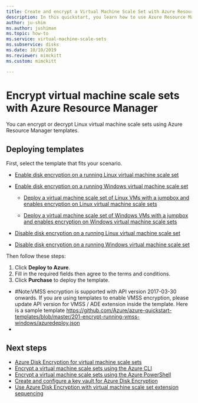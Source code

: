 ```yaml
---
title: Create and encrypt a Virtual Machine Scale Set with Azure Resource Manager templates
description: In this quickstart, you learn how to use Azure Resource Manager templates to create and encrypt a Virtual Machine Scale Set
author: ju-shim
ms.author: jushiman
ms.topic: how-to
ms.service: virtual-machine-scale-sets
ms.subservice: disks
ms.date: 10/10/2019
ms.reviewer: mimckitt
ms.custom: mimckitt

---
```


# Encrypt virtual machine scale sets with Azure Resource Manager

You can encrypt or decrypt Linux virtual machine scale sets using Azure Resource Manager templates.

## Deploying templates

First, select the template that fits your scenario.

- [Enable disk encryption on a running Linux virtual machine scale set](https://github.com/Azure/azure-quickstart-templates/tree/master/201-encrypt-running-vmss-linux)

- [Enable disk encryption on a running Windows virtual machine scale set](https://github.com/Azure/azure-quickstart-templates/tree/master/201-encrypt-running-vmss-windows)

  - [Deploy a virtual machine scale set of Linux VMs with a jumpbox and enables encryption on Linux virtual machine scale sets](https://github.com/Azure/azure-quickstart-templates/tree/master/201-encrypt-vmss-linux-jumpbox)

  - [Deploy a virtual machine scale set of Windows VMs with a jumpbox and enables encryption on Windows virtual machine scale sets](https://github.com/Azure/azure-quickstart-templates/tree/master/201-encrypt-vmss-windows-jumpbox)

- [Disable disk encryption on a running Linux virtual machine scale set](https://github.com/Azure/azure-quickstart-templates/tree/master/201-decrypt-vmss-linux)

- [Disable disk encryption on a running Windows virtual machine scale set](https://github.com/Azure/azure-quickstart-templates/tree/master/201-decrypt-vmss-windows)

Then follow these steps:

1. Click **Deploy to Azure**.
2. Fill in the required fields then agree to the terms and conditions.
3. Click **Purchase** to deploy the template.

+ #Note:VMSS encryption is supported with API version 2017-03-30 onwards. If you are using templates to enable VMSS encryption, please update API version for VMSS / ADE extension inside the template. Here is a sample template https://github.com/Azure/azure-quickstart-templates/blob/master/201-encrypt-running-vmss-windows/azuredeploy.json
+ 

## Next steps

- [Azure Disk Encryption for virtual machine scale sets](disk-encryption-overview.md)
- [Encrypt a virtual machine scale sets using the Azure CLI](disk-encryption-cli.md)
- [Encrypt a virtual machine scale sets using the Azure PowerShell](disk-encryption-powershell.md)
- [Create and configure a key vault for Azure Disk Encryption](disk-encryption-key-vault.md)
- [Use Azure Disk Encryption with virtual machine scale set extension sequencing](disk-encryption-extension-sequencing.md)
